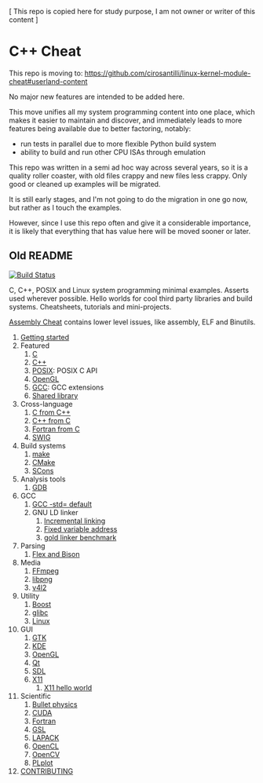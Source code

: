 [ This repo is copied here for study purpose, I am not owner or writer of this content ]
# C++ Cheat

This repo is moving to: https://github.com/cirosantilli/linux-kernel-module-cheat#userland-content

No major new features are intended to be added here.

This move unifies all my system programming content into one place, which makes it easier to maintain and discover, and immediately leads to more features being available due to better factoring, notably:

- run tests in parallel due to more flexible Python build system
- ability to build and run other CPU ISAs through emulation

This repo was written in a semi ad hoc way across several years, so it is a quality roller coaster, with old files crappy and new files less crappy. Only good or cleaned up examples will be migrated.

It is still early stages, and I'm not going to do the migration in one go now, but rather as I touch the examples.

However, since I use this repo often and give it a considerable importance, it is likely that everything that has value here will be moved sooner or later.

## Old README

[![Build Status](https://travis-ci.org/cirosantilli/cpp-cheat.svg?branch=master)](https://travis-ci.org/cirosantilli/cpp-cheat)

C, C++, POSIX and Linux system programming minimal examples. Asserts used wherever possible. Hello worlds for cool third party libraries and build systems. Cheatsheets, tutorials and mini-projects.

[Assembly Cheat](https://github.com/cirosantilli/assembly-cheat) contains lower level issues, like assembly, ELF and Binutils.

1.  [Getting started](getting-started.md)
1.  Featured
    1.  [C](c/)
    1.  [C++](cpp/)
    1.  [POSIX](posix/): POSIX C API
    1.  [OpenGL](opengl/)
    1.  [GCC](gcc/): GCC extensions
    1.  [Shared library](shared_library/)
1.  Cross-language
    1.  [C from C++](c_from_cpp/)
    1.  [C++ from C](cpp_from_c/)
    1.  [Fortran from C](fortran_from_c/)
    1.  [SWIG](swig/)
1.  Build systems
    1.  [make](make/)
    1.  [CMake](cmake/)
    1.  [SCons](scons/)
1.  Analysis tools
    1.  [GDB](gdb/)
1.  GCC
    1.  [GCC -std= default](gcc_std_default/)
    1.  GNU LD linker
        1.  [Incremental linking](linker/incremental_link/)
        1.  [Fixed variable address](linker/variable_address/)
        1.  [gold linker benchmark](linker/gold_benchmark/)
1.  Parsing
    1.  [Flex and Bison](flex_bison/)
1.  Media
    1.  [FFmpeg](ffmpeg/)
    1.  [libpng](png/)
    1.  [v4l2](v4l2/)
1.  Utility
    1.  [Boost](boost/)
    1.  [glibc](glibc/)
    1.  [Linux](linux/)
1.  GUI
    1.  [GTK](gtk/)
    1.  [KDE](kde/)
    1.  [OpenGL](opengl/)
    1.  [Qt](qt/)
    1.  [SDL](sdl/)
    1.  [X11](x11/)
        1.  [X11 hello world](x11/hello_world.c)
1.  Scientific
    1.  [Bullet physics](bullet/)
    1.  [CUDA](cuda/)
    1.  [Fortran](fortran/)
    1.  [GSL](gsl/)
    1.  [LAPACK](lapack/)
    1.  [OpenCL](opencl/)
    1.  [OpenCV](opencv/)
    1.  [PLplot](plplot/)
1.  [CONTRIBUTING](CONTRIBUTING.md)
